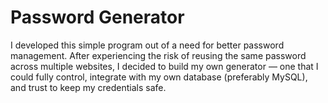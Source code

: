 # Password Generator

I developed this simple program out of a need for better password management. After experiencing the risk of reusing the same password across multiple websites, I decided to build my own generator — one that I could fully control, integrate with my own database (preferably MySQL), and trust to keep my credentials safe.
